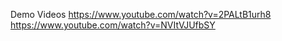 
Demo Videos
https://www.youtube.com/watch?v=2PALtB1urh8
https://www.youtube.com/watch?v=NVItVJUfbSY
